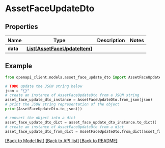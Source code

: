 # AssetFaceUpdateDto


## Properties

Name | Type | Description | Notes
------------ | ------------- | ------------- | -------------
**data** | [**List[AssetFaceUpdateItem]**](AssetFaceUpdateItem.md) |  | 

## Example

```python
from openapi_client.models.asset_face_update_dto import AssetFaceUpdateDto

# TODO update the JSON string below
json = "{}"
# create an instance of AssetFaceUpdateDto from a JSON string
asset_face_update_dto_instance = AssetFaceUpdateDto.from_json(json)
# print the JSON string representation of the object
print(AssetFaceUpdateDto.to_json())

# convert the object into a dict
asset_face_update_dto_dict = asset_face_update_dto_instance.to_dict()
# create an instance of AssetFaceUpdateDto from a dict
asset_face_update_dto_from_dict = AssetFaceUpdateDto.from_dict(asset_face_update_dto_dict)
```
[[Back to Model list]](../README.md#documentation-for-models) [[Back to API list]](../README.md#documentation-for-api-endpoints) [[Back to README]](../README.md)


